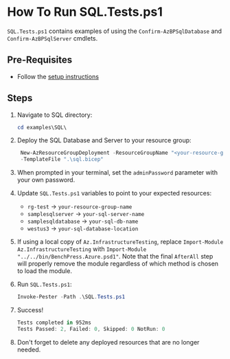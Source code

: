 # How To Run SQL.Tests.ps1

`SQL.Tests.ps1` contains examples of using the `Confirm-AzBPSqlDatabase` and `Confirm-AzBPSqlServer` cmdlets.

## Pre-Requisites

- Follow the [setup instructions](../README.md)

## Steps

1. Navigate to SQL directory:

   ```Powershell
   cd examples\SQL\
   ```

1. Deploy the SQL Database and Server to your resource group:

   ```Powershell
    New-AzResourceGroupDeployment -ResourceGroupName "<your-resource-group-name>"`
    -TemplateFile ".\sql.bicep"
   ```

1. When prompted in your terminal, set the `adminPassword` parameter with your own password.

1. Update `SQL.Tests.ps1` variables to point to your expected resources:

   - `rg-test`           -> `your-resource-group-name`
   - `samplesqlserver`   -> `your-sql-server-name`
   - `samplesqldatabase` -> `your-sql-db-name`
   - `westus3`           -> `your-sql-database-location`

1. If using a local copy of `Az.InfrastructureTesting`, replace `Import-Module Az.InfrastructureTesting` with
`Import-Module "../../bin/BenchPress.Azure.psd1"`. Note that the final `AfterAll` step will properly remove the module
regardless of which method is chosen to load the module.

1. Run `SQL.Tests.ps1`:

   ```Powershell
   Invoke-Pester -Path .\SQL.Tests.ps1
   ```

1. Success!

   ```Powershell
   Tests completed in 952ms
   Tests Passed: 2, Failed: 0, Skipped: 0 NotRun: 0
   ```

1. Don't forget to delete any deployed resources that are no longer needed.

